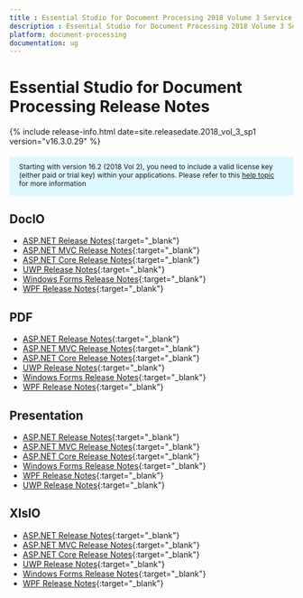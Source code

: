 ```yaml
---
title : Essential Studio for Document Processing 2018 Volume 3 Service Pack 1 Release Notes 
description : Essential Studio for Document Processing 2018 Volume 3 Service Pack 1 Release Notes 
platform: document-processing
documentation: ug
---
```


# Essential Studio for Document Processing Release Notes 

{% include release-info.html date=site.releasedate.2018_vol_3_sp1  version="v16.3.0.29" %} 

<style>
    #license {
        font-size: .88em !important;
        margin-top: 1.5em;
        margin-bottom: 1.5em;
        background-color: #def8ff;
        padding: 10px 17px 14px;
    }
</style>

<div id="license">
    Starting with version 16.2 (2018 Vol 2), you need to include a valid license key (either paid or trial key) within your applications.
    Please refer to this <a href="/common/essential-studio/licensing/license-key">help topic</a> for more information
</div> 

## DocIO

* [ASP.NET Release Notes](/aspnet/release-notes/v16.3.0.29?type=all#docio){:target="_blank"}
* [ASP.NET MVC Release Notes](/aspnetmvc/release-notes/v16.3.0.29?type=all#docio){:target="_blank"}
* [ASP.NET Core Release Notes](/aspnet-core/release-notes/v16.3.0.29?type=all#docio){:target="_blank"}
* [UWP Release Notes](/uwp/release-notes/v16.3.0.29?type=all#docio){:target="_blank"}
* [Windows Forms Release Notes](/windowsforms/release-notes/v16.3.0.29?type=all#docio){:target="_blank"}
* [WPF Release Notes](/wpf/release-notes/v16.3.0.29?type=all#docio){:target="_blank"}


## PDF

* [ASP.NET Release Notes](/aspnet/release-notes/v16.3.0.29?type=all#pdf){:target="_blank"}
* [ASP.NET MVC Release Notes](/aspnetmvc/release-notes/v16.3.0.29?type=all#pdf){:target="_blank"}
* [ASP.NET Core Release Notes](/aspnet-core/release-notes/v16.3.0.29?type=all#pdf){:target="_blank"}
* [UWP Release Notes](/uwp/release-notes/v16.3.0.29?type=all#pdf){:target="_blank"}
* [Windows Forms Release Notes](/windowsforms/release-notes/v16.3.0.29?type=all#pdf){:target="_blank"}
* [WPF Release Notes](/wpf/release-notes/v16.3.0.29?type=all#pdf){:target="_blank"}


## Presentation

* [ASP.NET Release Notes](/aspnet/release-notes/v16.3.0.29?type=all#presentation){:target="_blank"}
* [ASP.NET MVC Release Notes](/aspnetmvc/release-notes/v16.3.0.29?type=all#presentation){:target="_blank"}
* [ASP.NET Core Release Notes](/aspnet-core/release-notes/v16.3.0.29?type=all#presentation){:target="_blank"}
* [Windows Forms Release Notes](/windowsforms/release-notes/v16.3.0.29?type=all#presentation){:target="_blank"}
* [WPF Release Notes](/wpf/release-notes/v16.3.0.29?type=all#presentation){:target="_blank"}
* [UWP Release Notes](/uwp/release-notes/v16.3.0.29?type=all#presentation){:target="_blank"}


## XlsIO

* [ASP.NET Release Notes](/aspnet/release-notes/v16.3.0.29?type=all#xlsio){:target="_blank"}
* [ASP.NET MVC Release Notes](/aspnetmvc/release-notes/v16.3.0.29?type=all#xlsio){:target="_blank"}
* [ASP.NET Core Release Notes](/aspnet-core/release-notes/v16.3.0.29?type=all#xlsio){:target="_blank"}
* [UWP Release Notes](/uwp/release-notes/v16.3.0.29?type=all#xlsio){:target="_blank"}
* [Windows Forms Release Notes](/windowsforms/release-notes/v16.3.0.29?type=all#xlsio){:target="_blank"}
* [WPF Release Notes](/wpf/release-notes/v16.3.0.29?type=all#xlsio){:target="_blank"}